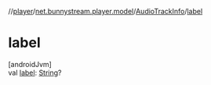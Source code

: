 //[player](../../../index.md)/[net.bunnystream.player.model](../index.md)/[AudioTrackInfo](index.md)/[label](label.md)

# label

[androidJvm]\
val [label](label.md): [String](https://kotlinlang.org/api/latest/jvm/stdlib/kotlin-stdlib/kotlin/-string/index.html)?
